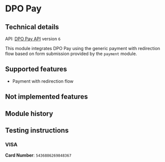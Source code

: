 # DPO Pay

## Technical details

API: [DPO Pay API](https://docs.dpopay.com/api/index.html)
version `6`

This module integrates DPO Pay using the generic payment with redirection flow based on form
submission provided by the `payment` module.

## Supported features

- Payment with redirection flow

## Not implemented features


## Module history


## Testing instructions

### VISA

**Card Number**: `5436886269848367`
